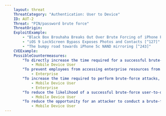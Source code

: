 ```yaml
---
    layout: threat
    ThreatCategory: "Authentication: User to Device"
    ID: AUT-2
    Threat: "PIN/password brute force"
    ThreatOrigin:
    ExploitExample:
        - "Black Box Brouhaha Breaks Out Over Brute Forcing of iPhone Pin Lock [^125]"
        - "iOS 9 LockScreen Bypass Exposes Photos and Contacts [^127]"
        - "The bumpy road towards iPhone 5c NAND mirroring [^243]"
    CVEExample:
    PossibleCountermeasures:
        "To directly increase the time required for a successful brute-force authentication attempt, increase the length, complexity, and randomness of device unlock codes, with a strong preference for a \'password\' option that may contain letters (uppercase and lowercase), numbers, and special characters, rather than a simpler numeric PIN or (on Android devices) a geometric pattern.":
            - Mobile Device User
        "To prevent employees from accessing enterprise resources from devices with a weak device unlock code, deploy MDM or containerization solutions that enable device configuration policies that require the unlock code for enrolled devices to meet minimum length and complexity requirements prior to granting access to enterprise resources.":
            - Enterprise
        "To increase the time required to perform brute-force attacks, use mobile devices that incur incrementally increasing delays when the wrong unlock code is entered.":
            - Mobile Device User
            - Enterprise
        "To reduce the likelihood of a successful brute-force user-to-device authentication attempt on a device, configure the device to wipe all device data after a preset number of consecutive failed unlock attempts (e.g., 10).":
            - Mobile Device User
        "To reduce the opportunity for an attacker to conduct a brute-force authentication attack against the device, use strong physical security measures (e.g.,locking the device into a container) when not directly attended.":
            - Mobile Device User
---
```

